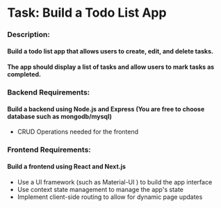 # Task: Build a Todo List App

### Description: 
#### Build a todo list app that allows users to create, edit, and delete tasks. 
#### The app should display a list of tasks and allow users to mark tasks as completed.

### Backend Requirements:
#### Build a backend using Node.js and Express (You are free to choose database such as mongodb/mysql)

- CRUD Operations needed for the frontend

### Frontend Requirements:

#### Build a frontend using React and Next.js
- Use a UI framework (such as Material-UI ) to build the app interface
- Use context state management to manage the app's state
- Implement client-side routing to allow for dynamic page updates
